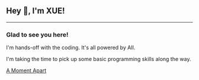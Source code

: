 ## Hey 👋, I'm XUE!  
  
---

### Glad to see you here!  
I'm hands-off with the coding. It's all powered by AII. 

I'm taking the time to pick up some basic programming skills along the way.  


[A Moment Apart](https://open.spotify.com/track/59wlTaYOL5tDUgXnbBQ3my?si=ff0e7237668c46b7)
